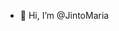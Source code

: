 - 👋 Hi, I’m @JintoMaria


<!---
JintoMaria/JintoMaria is a ✨ special ✨ repository because its `README.md` (this file) appears on your GitHub profile.
You can click the Preview link to take a look at your changes.
--->
